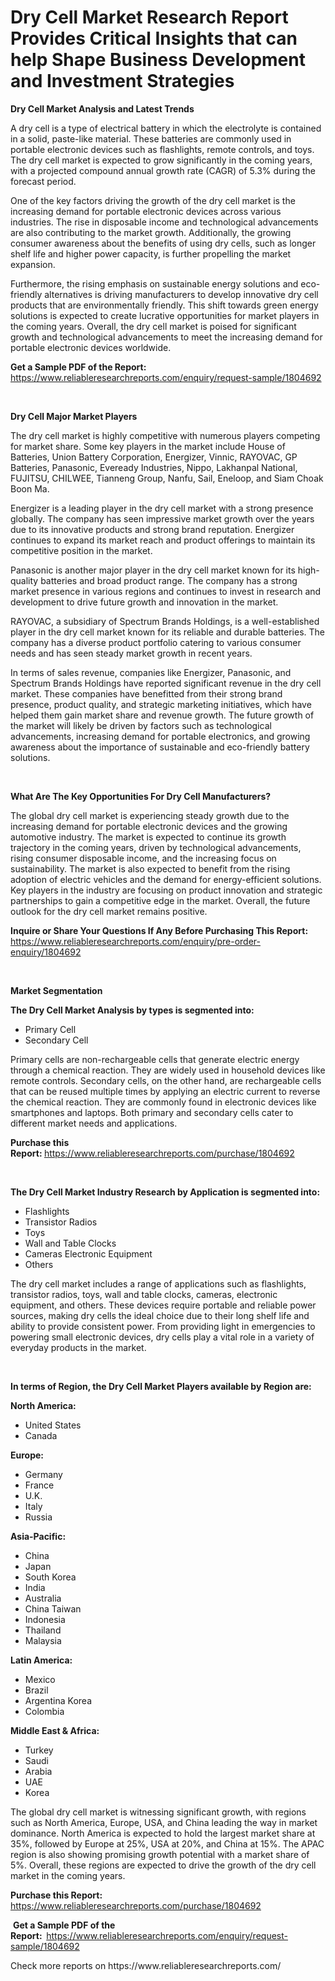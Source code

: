 <p><h1>Dry Cell Market Research Report Provides Critical Insights that can help Shape Business Development and Investment Strategies</h1></p><p><strong>Dry Cell Market Analysis and Latest Trends</strong></p>
<p><p>A dry cell is a type of electrical battery in which the electrolyte is contained in a solid, paste-like material. These batteries are commonly used in portable electronic devices such as flashlights, remote controls, and toys. The dry cell market is expected to grow significantly in the coming years, with a projected compound annual growth rate (CAGR) of 5.3% during the forecast period.</p><p>One of the key factors driving the growth of the dry cell market is the increasing demand for portable electronic devices across various industries. The rise in disposable income and technological advancements are also contributing to the market growth. Additionally, the growing consumer awareness about the benefits of using dry cells, such as longer shelf life and higher power capacity, is further propelling the market expansion.</p><p>Furthermore, the rising emphasis on sustainable energy solutions and eco-friendly alternatives is driving manufacturers to develop innovative dry cell products that are environmentally friendly. This shift towards green energy solutions is expected to create lucrative opportunities for market players in the coming years. Overall, the dry cell market is poised for significant growth and technological advancements to meet the increasing demand for portable electronic devices worldwide.</p></p>
<p><strong>Get a Sample PDF of the Report:&nbsp;</strong> <a href="https://www.reliableresearchreports.com/enquiry/request-sample/1804692">https://www.reliableresearchreports.com/enquiry/request-sample/1804692</a></p>
<p>&nbsp;</p>
<p><strong>Dry Cell Major Market Players</strong></p>
<p><p>The dry cell market is highly competitive with numerous players competing for market share. Some key players in the market include House of Batteries, Union Battery Corporation, Energizer, Vinnic, RAYOVAC, GP Batteries, Panasonic, Eveready Industries, Nippo, Lakhanpal National, FUJITSU, CHILWEE, Tianneng Group, Nanfu, Sail, Eneloop, and Siam Choak Boon Ma. </p><p>Energizer is a leading player in the dry cell market with a strong presence globally. The company has seen impressive market growth over the years due to its innovative products and strong brand reputation. Energizer continues to expand its market reach and product offerings to maintain its competitive position in the market.</p><p>Panasonic is another major player in the dry cell market known for its high-quality batteries and broad product range. The company has a strong market presence in various regions and continues to invest in research and development to drive future growth and innovation in the market.</p><p>RAYOVAC, a subsidiary of Spectrum Brands Holdings, is a well-established player in the dry cell market known for its reliable and durable batteries. The company has a diverse product portfolio catering to various consumer needs and has seen steady market growth in recent years.</p><p>In terms of sales revenue, companies like Energizer, Panasonic, and Spectrum Brands Holdings have reported significant revenue in the dry cell market. These companies have benefitted from their strong brand presence, product quality, and strategic marketing initiatives, which have helped them gain market share and revenue growth. The future growth of the market will likely be driven by factors such as technological advancements, increasing demand for portable electronics, and growing awareness about the importance of sustainable and eco-friendly battery solutions.</p></p>
<p>&nbsp;</p>
<p><strong>What Are The Key Opportunities For Dry Cell Manufacturers?</strong></p>
<p><p>The global dry cell market is experiencing steady growth due to the increasing demand for portable electronic devices and the growing automotive industry. The market is expected to continue its growth trajectory in the coming years, driven by technological advancements, rising consumer disposable income, and the increasing focus on sustainability. The market is also expected to benefit from the rising adoption of electric vehicles and the demand for energy-efficient solutions. Key players in the industry are focusing on product innovation and strategic partnerships to gain a competitive edge in the market. Overall, the future outlook for the dry cell market remains positive.</p></p>
<p><strong>Inquire or Share Your Questions If Any Before Purchasing This Report:</strong> <a href="https://www.reliableresearchreports.com/enquiry/pre-order-enquiry/1804692">https://www.reliableresearchreports.com/enquiry/pre-order-enquiry/1804692</a></p>
<p>&nbsp;</p>
<p><strong>Market Segmentation</strong></p>
<p><strong>The Dry Cell Market Analysis by types is segmented into:</strong></p>
<p><ul><li>Primary Cell</li><li>Secondary Cell</li></ul></p>
<p><p>Primary cells are non-rechargeable cells that generate electric energy through a chemical reaction. They are widely used in household devices like remote controls. Secondary cells, on the other hand, are rechargeable cells that can be reused multiple times by applying an electric current to reverse the chemical reaction. They are commonly found in electronic devices like smartphones and laptops. Both primary and secondary cells cater to different market needs and applications.</p></p>
<p><strong>Purchase this Report:&nbsp;</strong><a href="https://www.reliableresearchreports.com/purchase/1804692">https://www.reliableresearchreports.com/purchase/1804692</a></p>
<p>&nbsp;</p>
<p><strong>The Dry Cell Market Industry Research by Application is segmented into:</strong></p>
<p><ul><li>Flashlights</li><li>Transistor Radios</li><li>Toys</li><li>Wall and Table Clocks</li><li>Cameras Electronic Equipment</li><li>Others</li></ul></p>
<p><p>The dry cell market includes a range of applications such as flashlights, transistor radios, toys, wall and table clocks, cameras, electronic equipment, and others. These devices require portable and reliable power sources, making dry cells the ideal choice due to their long shelf life and ability to provide consistent power. From providing light in emergencies to powering small electronic devices, dry cells play a vital role in a variety of everyday products in the market.</p></p>
<p>&nbsp;</p>
<p><strong>In terms of Region, the Dry Cell Market Players available by Region are:</strong></p>
<p>
    <p> <strong> North America: </strong>
        <ul>
            <li>United States</li>
            <li>Canada</li>
        </ul>
        </p> 
    <p> <strong> Europe: </strong>
        <ul>
            <li>Germany</li>
            <li>France</li>
            <li>U.K.</li>
            <li>Italy</li>
            <li>Russia</li>
        </ul>
        </p> 
    <p> <strong> Asia-Pacific: </strong>
        <ul>
            <li>China</li>
            <li>Japan</li>
            <li>South Korea</li>
            <li>India</li>
            <li>Australia</li>
            <li>China Taiwan</li>
            <li>Indonesia</li>
            <li>Thailand</li>
            <li>Malaysia</li>
        </ul>
        </p> 
    <p> <strong> Latin America: </strong>
        <ul>
            <li>Mexico</li>
            <li>Brazil</li>
            <li>Argentina Korea</li>
            <li>Colombia</li>
        </ul>
        </p> 
    <p> <strong> Middle East & Africa: </strong>
        <ul>
            <li>Turkey</li>
            <li>Saudi</li>
            <li>Arabia</li>
            <li>UAE</li>
            <li>Korea</li>
        </ul>
    </p>
    </p>
<p><p>The global dry cell market is witnessing significant growth, with regions such as North America, Europe, USA, and China leading the way in market dominance. North America is expected to hold the largest market share at 35%, followed by Europe at 25%, USA at 20%, and China at 15%. The APAC region is also showing promising growth potential with a market share of 5%. Overall, these regions are expected to drive the growth of the dry cell market in the coming years.</p></p>
<p><strong>Purchase this Report: </strong><a href="https://www.reliableresearchreports.com/purchase/1804692">https://www.reliableresearchreports.com/purchase/1804692</a></p>
<p>&nbsp;<strong>Get a Sample PDF of the Report:&nbsp;&nbsp;</strong><a href="https://www.reliableresearchreports.com/enquiry/request-sample/1804692">https://www.reliableresearchreports.com/enquiry/request-sample/1804692</a></p>
<p><strong></strong></p>
<p>Check more reports on https://www.reliableresearchreports.com/</p>